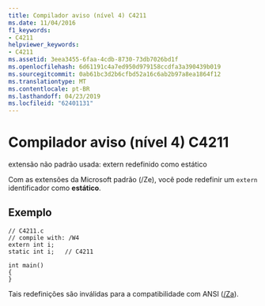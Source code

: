 ```yaml
---
title: Compilador aviso (nível 4) C4211
ms.date: 11/04/2016
f1_keywords:
- C4211
helpviewer_keywords:
- C4211
ms.assetid: 3eea3455-6faa-4cdb-8730-73db7026bd1f
ms.openlocfilehash: 6d61191c4a7ed950d979158ccdfa3a390439b019
ms.sourcegitcommit: 0ab61bc3d2b6cfbd52a16c6ab2b97a8ea1864f12
ms.translationtype: MT
ms.contentlocale: pt-BR
ms.lasthandoff: 04/23/2019
ms.locfileid: "62401131"
---
```

# <a name="compiler-warning-level-4-c4211"></a>Compilador aviso (nível 4) C4211

extensão não padrão usada: extern redefinido como estático

Com as extensões da Microsoft padrão (/Ze), você pode redefinir um `extern` identificador como **estático**.

## <a name="example"></a>Exemplo

```
// C4211.c
// compile with: /W4
extern int i;
static int i;   // C4211

int main()
{
}
```

Tais redefinições são inválidas para a compatibilidade com ANSI ([/Za](../../build/reference/za-ze-disable-language-extensions.md)).
